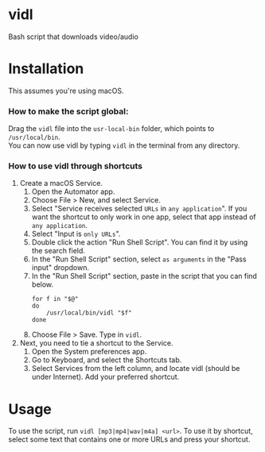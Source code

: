# vidl
Bash script that downloads video/audio

# Installation
This assumes you're using macOS.

### How to make the script global:  
Drag the `vidl` file into the `usr-local-bin` folder, which points to `/usr/local/bin`.  
You can now use vidl by typing `vidl` in the terminal from any directory.

### How to use vidl through shortcuts
1. Create a macOS Service.
    1. Open the Automator app.
    2. Choose File > New, and select Service.
    3. Select "Service receives selected `URLs` in `any application`". If you want the shortcut to only work in one app, select that app instead of `any application`.
    4. Select "Input is `only URLs`".
    5. Double click the action "Run Shell Script". You can find it by using the search field.
    6. In the "Run Shell Script" section, select `as arguments` in the "Pass input" dropdown.
    7. In the "Run Shell Script" section, paste in the script that you can find below.
        ```
        for f in "$@"
        do
            /usr/local/bin/vidl "$f"
        done
        ```
    8. Choose File > Save. Type in `vidl`.
2. Next, you need to tie a shortcut to the Service.
    1. Open the System preferences app.
    2. Go to Keyboard, and select the Shortcuts tab.
    3. Select Services from the left column, and locate vidl (should be under Internet). Add your preferred shortcut.

# Usage
To use the script, run `vidl [mp3|mp4|wav|m4a] <url>`.
To use it by shortcut, select some text that contains one or more URLs and press your shortcut.